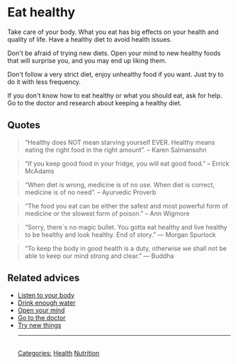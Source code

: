 # Eat healthy

Take care of your body. What you eat has big effects on your health and quality of life. Have a healthy diet to avoid health issues.

Don't be afraid of trying new diets. Open your mind to new healthy foods that will surprise you, and you may end up liking them.

Don't follow a very strict diet, enjoy unhealthy food if you want. Just try to do it with less frequency.

If you don't know how to eat healthy or what you should eat, ask for help. Go to the doctor and research about keeping a healthy diet.

## Quotes

> “Healthy does NOT mean starving yourself EVER. Healthy means eating the right food in the right amount”. – Karen Salmansohn

> “If you keep good food in your fridge, you will eat good food.” – Errick McAdams

> “When diet is wrong, medicine is of no use. When diet is correct, medicine is of no need”. – Ayurvedic Proverb

> “The food you eat can be either the safest and most powerful form of medicine or the slowest form of poison.” – Ann Wigmore

> “Sorry, there´s no magic bullet. You gotta eat healthy and live healthy to be healthy and look healthy. End of story.” ― Morgan Spurlock

> “To keep the body in good health is a duty, otherwise we shall not be able to keep our mind strong and clear.” ― Buddha

## Related advices

- [Listen to your body](../Listen%20to%20your%20body/index.md)
- [Drink enough water](../Drink%20enough%20water/index.md)
- [Open your mind](../Open%20your%20mind/index.md)
- [Go to the doctor](../Go%20to%20the%20doctor/index.md)
- [Try new things](../Try%20new%20things/index.md)<hr/><br/>[Categories:](../Categories/index.md) [Health](../Categories/Health.md) [Nutrition](../Categories/Nutrition.md)